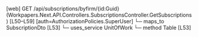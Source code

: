 [web] GET /api/subscriptions/byfirm/{id:Guid}  (Workpapers.Next.API.Controllers.SubscriptionsController.GetSubscriptions)  [L50–L59] [auth=AuthorizationPolicies.SuperUser]
  └─ maps_to SubscriptionDto [L53]
  └─ uses_service UnitOfWork
    └─ method Table [L53]

